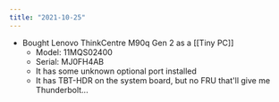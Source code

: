 ```yaml
---
title: "2021-10-25"
---
```

- Bought Lenovo ThinkCentre M90q Gen 2 as a [[Tiny PC]]
  - Model: 11MQS02400
  - Serial: MJ0FH4AB
  - It has some unknown optional port installed
  - It has TBT-HDR on the system board, but no FRU that'll give me Thunderbolt...